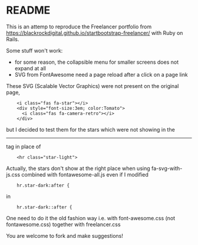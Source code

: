 # README

This is an attemp to reproduce the Freelancer portfolio from https://blackrockdigital.github.io/startbootstrap-freelancer/ with Ruby on Rails.

Some stuff won't work:
- for some reason, the collapsible menu for smaller screens does not expand at all
- SVG from FontAwesome need a page reload after a click on a page link

These SVG (Scalable Vector Graphics) were not present on the original page, 

        <i class="fas fa-star"></i>
        <div style="font-size:3em; color:Tomato">
          <i class="fas fa-camera-retro"></i>
        </div>

but I decided to test them for the stars which were not showing in the <hr> tag in place of 

        <hr class="star-light">

Actually, the stars don't show at the right place when using fa-svg-with-js.css combined with fontawesome-all.js
even if I modified 

        hr.star-dark:after { 
in
 
        hr.star-dark::after {

One need to do it the old fashion way i.e. with font-awesome.css (not fontawesome.css) together with freelancer.css

You are welcome to fork and make suggestions!